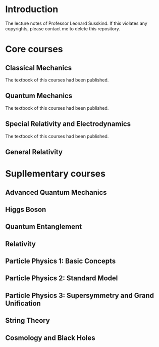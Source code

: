# Introduction
The lecture notes of Professor Leonard Susskind. If this violates any copyrights, please contact me to delete this repository. 

# Core courses

## Classical Mechanics
The textbook of this courses had been published.

## Quantum Mechanics
The textbook of this courses had been published.

## Special Relativity and Electrodynamics
The textbook of this courses had been published.

## General Relativity

# Supllementary courses

## Advanced Quantum Mechanics

## Higgs Boson

## Quantum Entanglement

## Relativity

## Particle Physics 1: Basic Concepts

## Particle Physics 2: Standard Model

## Particle Physics 3: Supersymmetry and Grand Unification


## String Theory

## Cosmology and Black Holes
